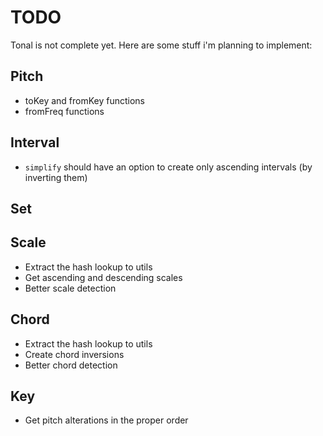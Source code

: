 # TODO

Tonal is not complete yet. Here are some stuff i'm planning to implement:

## Pitch

- toKey and fromKey functions
- fromFreq functions

## Interval

- `simplify` should have an option to create only ascending intervals (by inverting them)

## Set


## Scale

- Extract the hash lookup to utils
- Get ascending and descending scales
- Better scale detection

## Chord

- Extract the hash lookup to utils
- Create chord inversions
- Better chord detection

## Key

- Get pitch alterations in the proper order
